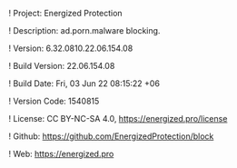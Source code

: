 ! Project: Energized Protection

! Description: ad.porn.malware blocking.

! Version: 6.32.0810.22.06.154.08

! Build Version: 22.06.154.08

! Build Date: Fri, 03 Jun 22 08:15:22 +06

! Version Code: 1540815

! License: CC BY-NC-SA 4.0, https://energized.pro/license

! Github: https://github.com/EnergizedProtection/block

! Web: https://energized.pro
